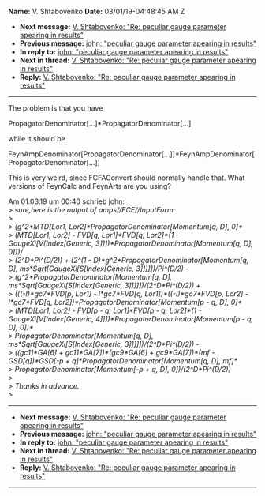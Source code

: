 **Name:** V. Shtabovenko
**Date:** 03/01/19-04:48:45 AM Z

  - **Next message:** [V. Shtabovenko: "Re: peculiar gauge parameter
    apearing in results"](1473.html)
  - **Previous message:** [john: "peculiar gauge parameter apearing in
    results"](1471.html)
  - **In reply to:** [john: "peculiar gauge parameter apearing in
    results"](1471.html)
  - **Next in thread:** [V. Shtabovenko: "Re: peculiar gauge parameter
    apearing in results"](1473.html)
  - **Reply:** [V. Shtabovenko: "Re: peculiar gauge parameter apearing
    in results"](1473.html)

-----

The problem is that you have  

PropagatorDenominator[...]\*PropagatorDenominator[...]  

while it should be  

FeynAmpDenominator[PropagatorDenominator[...]]\*FeynAmpDenominator[PropagatorDenominator[...]]  

This is very weird, since FCFAConvert should normally handle that.
What  
versions of FeynCalc and FeynArts are you using?  

Am 01.03.19 um 00:40 schrieb john:  
*\> sure,here is the output of amps//FCE//InputForm:*  
*\>*  
*\> (g^2\*MTD[Lor1,
Lor2]\*PropagatorDenominator[Momentum[q, D], 0]\**  
*\> (MTD[Lor1, Lor2] - FVD[q, Lor1]\*FVD[q,
Lor2]\*(1 - GaugeXi[V[Index[Generic,
3]]])\*PropagatorDenominator[Momentum[q, D],
0]))/*  
*\> (2^D\*Pi^(D/2)) + (2^(1 -
D)\*g^2\*PropagatorDenominator[Momentum[q, D],
ms\*Sqrt[GaugeXi[S[Index[Generic,
3]]]]])/Pi^(D/2) -*  
*\> (g^2\*PropagatorDenominator[Momentum[q, D],
ms\*Sqrt[GaugeXi[S[Index[Generic,
3]]]]])/(2^D\*Pi^(D/2)) +*  
*\> (((-I)\*gc7\*FVD[p, Lor1] - I\*gc7\*FVD[q,
Lor1])\*((-I)\*gc7\*FVD[p, Lor2] - I\*gc7\*FVD[q,
Lor2])\*PropagatorDenominator[Momentum[p - q, D],
0]\**  
*\> (MTD[Lor1, Lor2] - FVD[p - q, Lor1]\*FVD[p - q,
Lor2]\*(1 - GaugeXi[V[Index[Generic,
4]]])\*PropagatorDenominator[Momentum[p - q, D],
0])\**  
*\> PropagatorDenominator[Momentum[q, D],
ms\*Sqrt[GaugeXi[S[Index[Generic,
3]]]]])/(2^D\*Pi^(D/2)) -*  
*\> ((gc11\*GA[6] + gc11\*GA[7])\*(gc9\*GA[6] +
gc9\*GA[7])\*(mf - GSD[q])\*GSD[-p +
q]\*PropagatorDenominator[Momentum[q, D], mf]\**  
*\> PropagatorDenominator[Momentum[-p + q, D],
0])/(2^D\*Pi^(D/2))*  
*\>*  
*\> Thanks in advance.*  
*\>*  

-----

  - **Next message:** [V. Shtabovenko: "Re: peculiar gauge parameter
    apearing in results"](1473.html)
  - **Previous message:** [john: "peculiar gauge parameter apearing in
    results"](1471.html)
  - **In reply to:** [john: "peculiar gauge parameter apearing in
    results"](1471.html)
  - **Next in thread:** [V. Shtabovenko: "Re: peculiar gauge parameter
    apearing in results"](1473.html)
  - **Reply:** [V. Shtabovenko: "Re: peculiar gauge parameter apearing
    in results"](1473.html)

-----

